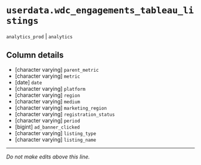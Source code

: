 # `userdata.wdc_engagements_tableau_listings`
`analytics_prod` | `analytics`

## Column details
* [character varying] `parent_metric`
* [character varying] `metric`
* [date]      `date`
* [character varying] `platform`
* [character varying] `region`
* [character varying] `medium`
* [character varying] `marketing_region`
* [character varying] `registration_status`
* [character varying] `period`
* [bigint]    `ad_banner_clicked`
* [character varying] `listing_type`
* [character varying] `listing_name`

-------------------------------------------------------------------------------
*Do not make edits above this line.*
